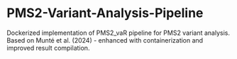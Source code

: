 # PMS2-Variant-Analysis-Pipeline
Dockerized implementation of PMS2_vaR pipeline for PMS2 variant analysis.  Based on Munté et al. (2024) - enhanced with containerization and improved result compilation.

